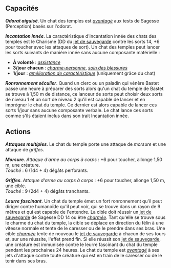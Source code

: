 ## Capacités
_**Odorat aiguisé**_. Un chat des temples est [_avantagé_](/utiliser-les-caracteristiques/#avantage-et-desavantage) aux tests de Sagesse (Perception) basés sur l'odorat.

_**Incantation innée**_. La caractéristique d'incantation innée des chats des temples est le Charisme (DD du [jet de sauvegarde](/utiliser-les-caracteristiques/#jets-de-sauvegarde) contre les sorts 14, +6 pour toucher avec les attaques de sort). Un chat des temples peut lancer les sorts suivants de manière innée sans aucune composante matérielle :
* **À volonté** : [_assistance_](/grimoire/assistance)
* **3/jour chacun** : [_charme-personne_](/grimoire/charme-personne), [_soin des blessures_](/grimoire/soin-des-blessures)
* **1/jour** : [_amélioration de caractéristique_](/grimoire/amelioration-de-caracteristique) (uniquement grâce du chat)

_**Ronronnement séculier**_. Quand un clerc ou un paladin qui vénère Bastet passe une heure à préparer des sorts alors qu'un chat du temple de Bastet se trouve à 1,50 m de distance, ce lanceur de sorts peut choisir deux sorts de niveau 1 et un sort de niveau 2 qu'il est capable de lancer et en imprégner le chat du temple. Ce dernier est alors capable de lancer ces sorts 1/jour sans aucune composante verbale. Le chat lance ces sorts comme s'ils étaient inclus dans son trait Incantation innée.

## Actions
_**Attaques multiples**_. Le chat du temple porte une attaque de _morsure_ et une attaque de _griffes_.

_**Morsure**_. _Attaque d'arme au corps à corps_ : +6 pour toucher, allonge 1,50 m, une créature.  
_Touché_ : 6 (1d4 + 4) dégâts perforants.

_**Griffes**_. _Attaque d'arme au corps à corps_ : +6 pour toucher, allonge 1,50 m, une cible.  
_Touché_ : 9 (2d4 + 4) dégâts tranchants.

_**Leurre fascinant**_. Un chat du temple émet un fort ronronnement qu'il peut diriger contre humanoïde qu'il peut voir, qui se trouve dans un rayon de 9 mètres et qui est capable de l'entendre. La cible doit réussir un [jet de sauvegarde](/utiliser-les-caracteristiques/#jets-de-sauvegarde) de Sagesse DD 14 ou être [_charmée_](/gerer-la-sante-du-personnage/#charme). Tant qu'elle se trouve sous le charme du chat du temple, la cible se déplace en direction du félin à une vitesse normale et tente de le caresser ou de le prendre dans ses bras. Une cible [_charmée_](/gerer-la-sante-du-personnage/#charme) tente de nouveau le [jet de sauvegarde](/utiliser-les-caracteristiques/#jets-de-sauvegarde) à chacun de ses tours et, sur une réussite, l'effet prend fin. Si elle réussit son [jet de sauvegarde](/utiliser-les-caracteristiques/#jets-de-sauvegarde), une créature est immunisée contre le leurre fascinant du chat du temple pendant les prochaines 24 heures. Le chat du temple est [_avantagé_](/utiliser-les-caracteristiques/#avantage-et-desavantage) à ses jets d'attaque contre toute créature qui est en train de le caresser ou de le tenir dans ses bras.

